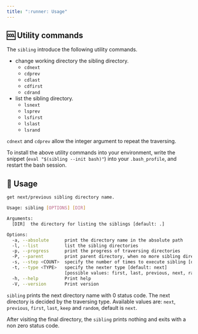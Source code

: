 ```yaml
---
title: ":runner: Usage"
---
```


## :cool: Utility commands

The `sibling` introduce the following utility commands.

- change working directory the sibling directory.
  - `cdnext`
  - `cdprev`
  - `cdlast`
  - `cdfirst`
  - `cdrand`
- list the sibling directory.
  - `lsnext`
  - `lsprev`
  - `lsfirst`
  - `lslast`
  - `lsrand`

`cdnext` and `cdprev` allow the integer argument to repeat the traversing.

To install the above utility commands into your environment, write the snippet (`eval "$(sibling --init bash)"`) into your `.bash_profile`, and restart the bash session.

## :runner: Usage

```sh
get next/previous sibling directory name.

Usage: sibling [OPTIONS] [DIR]

Arguments:
  [DIR]  the directory for listing the siblings [default: .]

Options:
  -a, --absolute      print the directory name in the absolute path
  -l, --list          list the sibling directories
  -p, --progress      print the progress of traversing directories
  -P, --parent        print parent directory, when no more sibling directories
  -s, --step <COUNT>  specify the number of times to execute sibling [default: 1]
  -t, --type <TYPE>   specify the nexter type [default: next]
                      [possible values: first, last, previous, next, random, keep]
  -h, --help          Print help
  -V, --version       Print version
```

`sibling` prints the next directory name with 0 status code.
The next directory is decided by the traversing type. Available values are: `next`, `previous`, `first`, `last`, `keep` and `random`, default is `next`.

After visiting the final directory, the `sibling` prints nothing and exits with a non zero status code.
